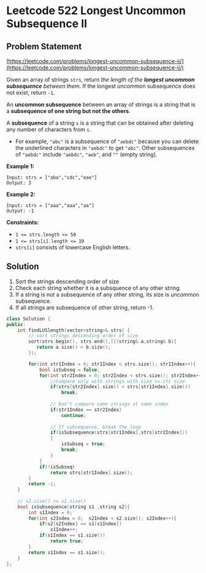 # Leetcode 522 Longest Uncommon Subsequence II

## Problem Statement

[https://leetcode.com/problems/longest-uncommon-subsequence-ii/](https://leetcode.com/problems/longest-uncommon-subsequence-ii/)

Given an array of strings `strs`, return _the length of the **longest uncommon subsequence** between them_. If the longest uncommon subsequence does not exist, return `-1`.

An **uncommon subsequence** between an array of strings is a string that is a **subsequence of one string but not the others**.

A **subsequence** of a string `s` is a string that can be obtained after deleting any number of characters from `s`.

* For example, `"abc"` is a subsequence of `"aebdc"` because you can delete the underlined characters in `"aebdc"` to get `"abc"`. Other subsequences of `"aebdc"` include `"aebdc"`, `"aeb"`, and `""` \(empty string\).

**Example 1:**

```text
Input: strs = ["aba","cdc","eae"]
Output: 3
```

**Example 2:**

```text
Input: strs = ["aaa","aaa","aa"]
Output: -1
```

**Constraints:**

* `1 <= strs.length <= 50`
* `1 <= strs[i].length <= 10`
* `strs[i]` consists of lowercase English letters.

## Solution

1. Sort the strings descending order of size
2. Check each string whether it is a subsquence of any other string.
3. If a string is not a subsequence of any other string, its size is uncommon subsequence.
4. If all strings are subsequence of other string,  return -1.

```cpp
class Solution {
public:
    int findLUSlength(vector<string>& strs) {
        // sort strings descending order of size
        sort(strs.begin(), strs.end(),[](string& a,string& b){
           return a.size() > b.size(); 
        });

        for(int str1Index = 0; str1Index < strs.size(); str1Index++){
            bool isSubseq = false;
            for(int str2Index = 0; str2Index < strs.size(); str2Index++){
                //Compare only with strings with size >= its size
                if(strs[str2Index].size() < strs[str1Index].size())
                    break;
               
                // Don't compare same strings at same index
                if(str1Index == str2Index) 
                    continue;
                
                // If subsequence, break the loop
                if(isSubsequence(strs[str1Index],strs[str2Index]))
                {
                    isSubseq = true;
                    break;
                }
            }
            if(!isSubseq)
                return strs[str1Index].size();
        }
        return -1;
    }
    
    // s2.size() >= s1.size()
    bool isSubsequence(string s1 ,string s2){
        int s1Index = 0;
        for(int s2Index = 0;  s2Index < s2.size(); s2Index++){
            if(s2[s2Index] == s1[s1Index])
                s1Index++;
            if(s1Index == s1.size())
                return true;
        }
        return s1Index == s1.size();
    }
};
```

